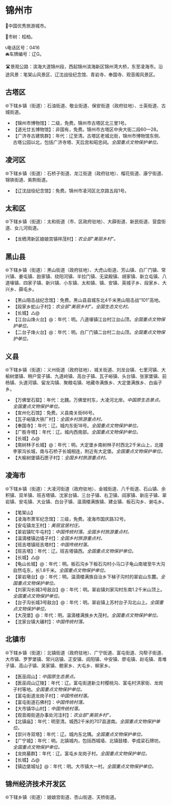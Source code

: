 # 锦州市  
🏅中国优秀旅游城市。   
  
🌳市树：桧柏。    
  
📞电话区号：0416  
🚘车牌编号：辽G。   

🛣️景观公路：滨海大道锦州段，西起锦州滨海新区锦州湾大桥，东至凌海市。沿途风景：笔架山风景区、辽沈战役纪念馆、青岩寺、奉国寺、观音阁风景区。   

## 古塔区  
🌐下辖乡镇（街道）：石油街道、敬业街道、保安街道（政府驻地）、士英街道、古城街道。    
  
* 【锦州市博物馆】：二级，免费。锦州市古塔区北三里1号。   
* 【道光廿五博物馆】：非国有，免费。锦州市古塔区中央大街二段60—28。   
* 【广济寺古建筑群】：年代：辽至清。古塔区老城北街，锦州市博物馆东侧、古塔公园以北，包括广济寺塔、天后宫和昭忠祠。*全国重点文物保护单位。*   
  
## 凌河区  
🌐下辖乡镇（街道）：石桥子街道、龙江街道（政府驻地）、榴花街道、康宁街道、锦铁街道、紫荆街道。    
  
* 【辽沈战役纪念馆】：免费。锦州市凌河区北京路五段1号。   

## 太和区  
🌐下辖乡镇（街道）：太和街道（市、区政府驻地）、大薛街道、新民街道、营盘街道、女儿河街道。    
  
* 【龙栖湾新区娘娘宫镇祥茂村】：*农业部“美丽乡村”。*  

## 黑山县  
🌐下辖乡镇（街道）：黑山街道（政府驻地）、大虎山街道、芳山镇、白厂门镇、常兴镇、姜屯镇、励家镇、绕阳河镇、半拉门镇、无梁殿镇、胡家镇、新立屯镇、八道壕镇、四家子镇、新兴镇、小东镇、太和镇、镇、安镇、英城子乡、段家乡、大兴乡、薛屯乡。    
  
* 【黑山阻击战纪念馆】：免费。黑山县县城东北4千米黑山阻击战“101”高地。   
* 【段家乡蛇山子村】：*农业部“美丽乡村”。全国生态文化村。*  
* 【长城】△@  
* 【江台山烽火台】@：年代：明。八道壕镇江台村江台山顶。*全国重点文物保护单位。*    
* 【二台子烽火台】@：年代：明。白厂门镇二台村二台山顶。*全国重点文物保护单位。*    
  
## 义县  
🌐下辖乡镇（街道）：义州街道（政府驻地）、城关街道、刘龙台镇、七里河镇、大榆树堡镇、稍户营子镇、九道岭镇、高台子镇、瓦子峪镇、头台镇、张家堡镇、前杨镇、头道河镇、留龙沟镇、聚粮屯镇、地藏寺满族乡、大定堡满族乡、白庙子乡。    
  
* 【万佛堂石窟】：年代：北魏。万佛堂村东，大凌河北岸。*中国原生态景点。全国重点文物保护单位。*   
* 【宣州化石馆】：免费。义县南关街66号。   
* 【瓦子峪镇大铁厂村】：*全国乡村旅游重点村。*   
* 【奉国寺】：年代：辽。城内东街18号。*全国重点文物保护单位。*   
* 【广胜寺塔】：年代：辽。城内西南部。*全国重点文物保护单位。*   
* 【长城】△@ 
* 【南树林子长城】@：年代：明。大定堡乡南树林子村西北2千米山上，北接李家沟长城，南与石桥子长城相连，附近有大定堡。*全国重点文物保护单位。*    
* 【大榆树堡镇石匣子村】：*全国乡村旅游重点村。*      
  
## 凌海市  
🌐下辖乡镇（街道）：大凌河街道（政府驻地）、金城街道、八千街道、石山镇、余积镇、双羊镇、班吉塔镇、沈家台镇、三台子镇、右卫镇、阎家镇、新庄子镇、翠岩镇、安屯镇、大业镇、白台子镇、温滴楼满族镇、建业镇、板石沟乡、谢屯乡。    
  
* 【笔架山】  
* 【凌海市萧军纪念馆】：三级，免费。凌海市国庆路32号。   
* 【安屯镇龙王村】：*美丽宜居村庄。*  
* 【翠岩镇牤牛屯村】：*中国传统村落。全国乡村旅游重点村。*   
* 【温滴楼镇边墙子村】：*全国乡村旅游重点村。*   
* 【班吉塔镇班吉塔村】：*中国传统村落。*     
* 【班吉塔】：年代：辽。班吉塔镇西。*全国重点文物保护单位。*    
* 【长城】△@  
* 【龟山长城】@：年代：明。板石沟乡下板石沟村小马口子龟山南坡至牛大沟自然屯东，长1.8千米。*全国重点文物保护单位。*   
* 【翠岩墩台】@：年代：明。温滴楼满族自治乡下梯子沟村的翠岩山东麓。*全国重点文物保护单位。*   
* 【刘家沟长城3号敌台】@：年代：明。翠岩镇刘家沟村东南1.2千米山顶上。*全国重点文物保护单位。*   
* 【台子沟长城3号敌台】@：年代：明。翠岩镇上苏村台子沟北山上。*全国重点文物保护单位。*  
* 【大茂堡】@：年代：明。温滴楼满族乡大茂村。*全国重点文物保护单位。*     
* 【沈家台镇大碾村】：*中国传统村落。*   

## 北镇市  
🌐下辖乡镇（街道）：北镇街道（政府驻地）、广宁街道、富屯街道、沟帮子街道、大市镇、罗罗堡镇、常兴店镇、正安镇、闾阳镇、中安镇、廖屯镇、赵屯镇、青堆子镇、高山子镇、吴家镇、鲍家乡、大屯乡、柳家乡。    
  
* 【医巫闾山】：*中国原生态景点。*   
* 【医巫闾山辽陵】：年代：辽。富屯街道新立村樱桃沟、富屯村洪家街、龙岗子村等地。*全国重点文物保护单位。*   
* 【富屯街道龙岗子村】：*中国传统村落。*   
* 【富屯街道石佛村】：*中国传统村落。*  
* 【大市镇华山村】：*中国传统村落。*  
* 【观音阁街道办事处河洼村】：*农业部“美丽乡村”。*  
* 【北镇庙】：年代：明至清。城西2千米的707县道南。*全国重点文物保护单位。*   
* 【崇兴寺双塔】：年代：辽。城内东北隅。*全国重点文物保护单位。*   
* 【广宁城】：年代：明。北镇城内，包括西城墙、北镇鼓楼、李成梁石牌坊。*全国重点文物保护单位。*   
* 【龙岗墓群】：年代：辽。富屯乡龙岗子村。*全国重点文物保护单位。*   
* 【长城】△@  
* 【镇边堡城址】@：年代：明。大市镇大一村。*全国重点文物保护单位。*     
  
## 锦州经济技术开发区
🌐下辖乡镇（街道）：娘娘宫街道、杏山街道、天桥街道。 